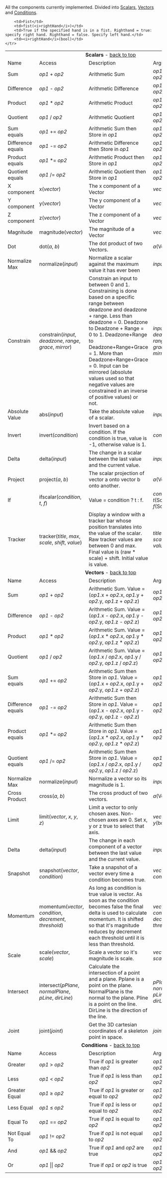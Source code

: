 <a name="top"></a>
All the components currently implemented. Divided into <a href=#scalars>Scalars</a>, <a href="#vectors">Vectors</a> and <a href="#conditions">Conditions</a>.
<table>
	<tr>
		<a name="scalars"></a>
		<td colspan="4" align="center"><b>Scalars</b> - <a href="#top">back to top</a></td>
	</tr> 
	<tr>
		<td>Name</td><td>Access</td><td>Description</td><td>Arguments</td>
	</tr> 
	<tr>
		<td>Sum</td>
		<td><i>op1</i> + <i>op2</i></td>
		<td>Arithmetic Sum</td>
		<td><i>op1</i>(Scalar/float), <i>op2</i>(Scalar/float)</td>
	</tr>
	<tr>
		<td>Difference</td>
		<td><i>op1</i> - <i>op2</i></td>
		<td>Arithmetic Difference</td>
		<td><i>op1</i>(Scalar/float), <i>op2</i>(Scalar/float)</td>
	</tr>
	<tr>
		<td>Product</td>
		<td><i>op1</i> * <i>op2</i></td>
		<td>Arithmetic Product</td>
		<td><i>op1</i>(Scalar/float), <i>op2</i>(Scalar/float)</td>
	</tr>
	<tr>
		<td>Quotient</td>
		<td><i>op1</i> / <i>op2</i></td>
		<td>Arithmetic Quotient</td>
		<td><i>op1</i>(Scalar/float), <i>op2</i>(Scalar/float)</td>
	</tr>
	<tr>
		<td>Sum equals</td>
		<td><i>op1</i> += <i>op2</i></td>
		<td>Arithmetic Sum then Store in <i>op1</i></td>
		<td><i>op1</i>(Scalar/float), <i>op2</i>(Scalar/float)</td>
	</tr>
	<tr>
		<td>Difference equals</td>
		<td><i>op1</i> -= <i>op2</i></td>
		<td>Arithmetic Difference then Store in <i>op1</i></td>
		<td><i>op1</i>(Scalar/float), <i>op2</i>(Scalar/float)</td>
	</tr>
	<tr>
		<td>Product equals</td>
		<td><i>op1</i> *= <i>op2</i></td>
		<td>Arithmetic Product then Store in <i>op1</i></td>
		<td><i>op1</i>(Scalar/float), <i>op2</i>(Scalar/float)</td>
	</tr>
	<tr>
		<td>Quotient equals</td>
		<td><i>op1</i> /= <i>op2</i></td>
		<td>Arithmetic Quotient then Store in <i>op1</i></td>
		<td><i>op1</i>(Scalar/float), <i>op2</i>(Scalar/float)</td>
	</tr>
	<tr>
		<td>X component</td>
		<td>x(<i>vector</i></i>)</td>
		<td>The x component of a Vector</td>
		<td><i>vector</i>(Vector)</td>
	</tr>
	<tr>
		<td>Y component</td>
		<td>y(<i>vector</i>)</td>
		<td>The y component of a Vector</td>
		<td><i>vector</i>(Vector)</td>
	</tr>
	<tr>
		<td>Z component</td>
		<td>z(<i>vector</i>)</td>
		<td>The z component of a Vector</td>
		<td><i>vector</i>(Vector)</td>
	</tr>
	<tr>
		<td>Magnitude</td>
		<td>magnitude(<i>vector</i>)</td>
		<td>The magnitude of a Vector</td>
		<td><i>vector</i>(Vector)</td>
	</tr>
	<tr>
		<td>Dot</td>
		<td>dot(<i>a</i>, <i>b</i>)</td>
		<td>The dot product of two Vectors.</td>
		<td><i>a</i>(Vector), <i>b</i>(Vector)</td>
	</tr>
	<tr>
		<td>Normalize Max</td>
		<td>normalize(<i>input</i>)</td>
		<td>Normalize a scalar against the maximum value it has ever been</td>
		<td><i>input</i>(Scalar)</td>
	</tr>
	<tr>
		<td>Constrain</td>
		<td>constrain(<i>input</i>, <i>deadzone</i>, <i>range</i>, <i>grace</i>, <i>mirror</i>)</td>
		<td>Constrain an input to between 0 and 1. Constraining is done based on a specific range between deadzone and deadzone + range. Less than deadzone = 0. Deadzone to Deadzone + Range = 0 to 1. Deadzone+Range to Deadzone+Range+Grace = 1. More than Deadzone+Range+Grace = 0. Input can be mirrored (absolute values used so that negative values are constrained in an inverse of positive values) or not.</td>
		<td><i>input</i>(Scalar), <i>deadzone</i>(Scalar/float), <i>range</i>(Scalar/float), <i>grace</i>(Scalar/float), <i>mirror</i>(bool)</td>
	</tr>
	<tr>
		<td>Absolute Value</td>
		<td>abs(<i>input</i>)</td>
		<td>Take the absolute value of a scalar.</td>
		<td><i>input</i>(Scalar)</td>
	</tr>
	<tr>
		<td>Invert</td>
		<td>invert(<i>condition</i>)</td>
		<td>Invert based on a condition. If the condition is true, value is -1, otherwise value is 1.</td>
		<td><i>condition</i>(Condition)</td>
	</tr>
	<tr>
		<td>Delta</td>
		<td>delta(<i>input</i>)</td>
		<td>The change in a scalar between the last value and the current value.</td>
		<td><i>input</i>(Scalar)</td>
	</tr>
	<tr>
		<td>Project</td>
		<td>project(<i>a</i>, <i>b</i>)</td>
		<td>The scalar projection of vector a onto vector b onto another.</td>
		<td><i>a</i>(Vector), <i>b</i>(Vector)</td>
	</tr>
	<tr>
		<td>If</td>
		<td>ifscalar(<i>condition</i>, <i>t</i>, <i>f</i>)</td>
		<td>Value = condition ? t : f.</td>
		<td><i>condition</i>(Condition), <i>t</i>(Scalar/float), <i>f</i>(Scalar/float)</td>
	</tr>
	<tr>
		<td>Tracker</td>
		<td>tracker(<i>title</i>, <i>max</i>, <i>scale</i>, <i>shift</i>, <i>value</i>)</td>
		<td>Display a window with a tracker bar whose position translates into the value of the scalar. Raw tracker values are between 0 and max. Final value is (raw * scale) + shift. Initial value is value.</td>
		<td><i>title</i>(string), <i>max</i>(int), <i>scale</i>(float), <i>shift</i>(float), <i>value</i>(int)</td>
	</tr>
	<tr>
		<a name="vectors"></a>
		<td colspan="4" align="center"><b>Vectors</b> - <a href="#top">back to top</a></td>
	</tr>
	<tr>
		<td>Name</td><td>Access</td><td>Description</td><td>Arguments</td>
	</tr> 
	<tr>
		<td>Sum</td>
		<td><i>op1</i> + <i>op2</i></td>
		<td>Arithmetic Sum. Value = (<i>op1</i>.x + <i>op2</i>.x, <i>op1</i>.y + <i>op2</i>.y, <i>op1</i>.z + <i>op2</i>.z)</td>
		<td><i>op1</i>(Vector/Point3f/float), <i>op2</i>(Vector/Point3f/float)</td>
	</tr>
	<tr>
		<td>Difference</td>
		<td><i>op1</i> - <i>op2</i></td>
		<td>Arithmetic Sum. Value = (<i>op1</i>.x - <i>op2</i>.x, <i>op1</i>.y - <i>op2</i>.y, <i>op1</i>.z - <i>op2</i>.z)</td>
		<td><i>op1</i>(Vector/Point3f/float), <i>op2</i>(Vector/Point3f/float)</td>
	</tr>
	<tr>
		<td>Product</td>
		<td><i>op1</i> * <i>op2</i></td>
		<td>Arithmetic Sum. Value = (<i>op1</i>.x * <i>op2</i>.x, <i>op1</i>.y * <i>op2</i>.y, <i>op1</i>.z * <i>op2</i>.z)</td>
		<td><i>op1</i>(Vector/Point3f/float), <i>op2</i>(Vector/Point3f/float)</td>
	</tr>
	<tr>
		<td>Quotient</td>
		<td><i>op1</i> / <i>op2</i></td>
		<td>Arithmetic Sum. Value = (<i>op1</i>.x / <i>op2</i>.x, <i>op1</i>.y / <i>op2</i>.y, <i>op1</i>.z / <i>op2</i>.z)</td>
		<td><i>op1</i>(Vector/Point3f/float), <i>op2</i>(Vector/Point3f/float)</td>
	</tr>
	<tr>
		<td>Sum equals</td>
		<td><i>op1</i> += <i>op2</i></td>
		<td>Arithmetic Sum then Store in <i>op1</i>. Value = (<i>op1</i>.x + <i>op2</i>.x, <i>op1</i>.y + <i>op2</i>.y, <i>op1</i>.z + <i>op2</i>.z)</td>
		<td><i>op1</i>(Vector), <i>op2</i>(Vector/Point3f/float)</td>
	</tr>
	<tr>
		<td>Difference equals</td>
		<td><i>op1</i> -= <i>op2</i></td>
		<td>Arithmetic Sum then Store in <i>op1</i>. Value = (<i>op1</i>.x - <i>op2</i>.x, <i>op1</i>.y - <i>op2</i>.y, <i>op1</i>.z - <i>op2</i>.z)</td>
		<td><i>op1</i>(Vector), <i>op2</i>(Vector/Point3f/float)</td>
	</tr>
	<tr>
		<td>Product equals</td>
		<td><i>op1</i> *= <i>op2</i></td>
		<td>Arithmetic Sum then Store in <i>op1</i>. Value = (<i>op1</i>.x * <i>op2</i>.x, <i>op1</i>.y * <i>op2</i>.y, <i>op1</i>.z * <i>op2</i>.z)</td>
		<td><i>op1</i>(Vector), <i>op2</i>(Vector/Point3f/float)</td>
	</tr>
	<tr>
		<td>Quotient equals</td>
		<td><i>op1</i> /= <i>op2</i></td>
		<td>Arithmetic Sum then Store in <i>op1</i>. Value = (<i>op1</i>.x / <i>op2</i>.x, <i>op1</i>.y / <i>op2</i>.y, <i>op1</i>.z / <i>op2</i>.z)</td>
		<td><i>op1</i>(Vector), <i>op2</i>(Vector/Point3f/float)</td>
	</tr>
	<tr>
		<td>Normalize Max</td>
		<td>normalize(<i>input</i>)</td>
		<td>Normalize a vector so its magnitude is 1.</td>
		<td><i>input</i>(Vector)</td>
	</tr>
	<tr>
		<td>Cross Product</td>
		<td>cross(<i>a</i>, <i>b</i>)</td>
		<td>The cross product of two vectors.</td>
		<td><i>a</i>(Vector), <i>b</i>(Vector)</td>
	</tr>
	<tr>
		<td>Limit</td>
		<td>limit(<i>vector</i>, <i>x</i>, <i>y</i>, <i>z</i>)</td>
		<td>Limit a vector to only chosen axes. Non-chosen axes are 0. Set x, y or z true to select that axis.</td>
		<td><i>vector</i>(Vector), <i>x</i>(bool), <i>y</i>(bool), <i>z</i>(bool)</td>
	</tr>
	<tr>
		<td>Delta</td>
		<td>delta(<i>input</i>)</td>
		<td>The change in each component of a vector between the last value and the current value.</td>
		<td><i>input</i>(Vector)</td>
	</tr>
	<tr>
		<td>Snapshot</td>
		<td>snapshot(<i>vector</i>, <i>condition</i>)</td>
		<td>Take a snapshot of a vector every time a condition becomes true.</td>
		<td><i>vector</i>(Vector), <i>condition</i>(Condition)</td>
	</tr>
	<tr>
		<td>Momentum</td>
		<td>momentum(<i>vector</i>, <i>condition</i>, <i>decrement</i>, <i>threshold</i>)</td>
		<td>As long as condition is true value is vector. As soon as the condition becomes false the final delta is used to calculate momentum. It is shifted so that it's magnitude reduces by decrement each threshold until it is less than threshold.</td>
		<td><i>vector</i>(Vector), <i>condition</i>(Condition), <i>decrement</i>(float), <i>threshold</i>(float)</td>
	</tr>
	<tr>
		<td>Scale</td>
		<td>scale(<i>vector</i>, <i>scale</i>)</td>
		<td>Scale a vector so it's magnitude is scale.</td>
		<td><i>vector</<i>i></i>(Vector), <i>scale</i>(Scalar/float)</td>
	</tr>
	<tr>
		<td>Intersect</td>
		<td>intersect(<i>pPlane</i>, <i>normalPlane</i>, <i>pLine</i>, <i>dirLine</i>)</td>
		<td>Calculate the intersection of a point and a plane. Pplane is a point on the plane. NormalPlane is the normal to the plane. Pline is a point on the line. DirLine is the direction of the line.</td>
		<td><i>pPlane</i>(Vector), <i>normalPlane</i>(Vector), <i>pLine</i>(Vector), <i>dirLine</i>(Vector)</td>
	</tr>
	<tr>
		<td>Joint</td>
		<td>joint(<i>joint</i>)</td>
		<td>Get the 3D cartesian coordinates of a skeleton point in space.</td>
		<td><i>joint</i>(int)</td>
	</tr>
	<tr>
		<a name="conditions"></a>
		<td colspan="4" align="center"><b>Conditions</b> - <a href="#top">back to top</a></td>
	</tr>
	<tr>
		<td>Name</td><td>Access</td><td>Description</td><td>Arguments</td>
	</tr> 
	<tr>
		<td>Greater</td>
		<td><i>op1</i> &gt; <i>op2</i> </td>
		<td>True if <i>op1</i> is greater than <i>op2</i></td>
		<td><i>op1</i>(Scalar/float), <i>op2</i>(Scalar/float)</td>
	</tr>
	<tr>
		<td>Less</td>
		<td><i>op1</i> &lt; <i>op2</i> </td>
		<td>True if <i>op1</i> is less than <i>op2</i></td>
		<td><i>op1</i>(Scalar/float), <i>op2</i>(Scalar/float)</td>
	</tr>
	<tr>
		<td>Greater Equal</td>
		<td><i>op1</i> &#8805; <i>op2</i> </td>
		<td>True if <i>op1</i> is greater or equal to <i>op2</i></td>
		<td><i>op1</i>(Scalar/float), <i>op2</i>(Scalar/float)</td>
	</tr>
	<tr>
		<td>Less Equal</td>
		<td><i>op1</i> &#8804; <i>op2</i> </td>
		<td>True if <i>op1</i> is less or equal to <i>op2</i></td>
		<td><i>op1</i>(Scalar/float), <i>op2</i>(Scalar/float)</td>
	</tr>
	<tr>
		<td>Equal To</td>
		<td><i>op1</i> == <i>op2</i></td>
		<td>True if <i>op1</i> is equal to <i>op2</i></td>
		<td><i>op1</i>(Scalar/float), <i>op2</i>(Scalar/float)</td>
	</tr>
	<tr>
		<td>Not Equal To</td>
		<td><i>op1</i> != <i>op2</i></td>
		<td>True if <i>op1</i> is not equal to <i>op2</i></td>
		<td><i>op1</i>(Scalar/Point3f/float), <i>op2</i>(Scalar/Point3f/float)</td>
	</tr>
	<tr>
		<td>And</td>
		<td><i>op1</i> && <i>op2</i></td>
		<td>True if <i>op1</i> and <i>op2</i> are true</td>
		<td><i>op1</i>(Condition/bool), <i>op2</i>(Condition/bool)</td>
	</tr>
	<tr>
		<td>Or</td>
		<td><i>op1</i> || <i>op2</i></td>
		<td>True if <i>op1</i> or <i>op2</i> is true</td>
		<td><i>op1</i>(Condition/bool), <i>op2</i>(Condition/bool)</td>
	</tr>
	<tr>

		<td>Fist</td>
		<td>fist(<i>rightHand</i>)</td>
		<td>True if the specified hand is in a fist. Righthand = true: specify right hand. Righthand = false. Specify left hand.</td>
		<td><i>rightHand</i>(bool)</td>
	</tr>
</table>
